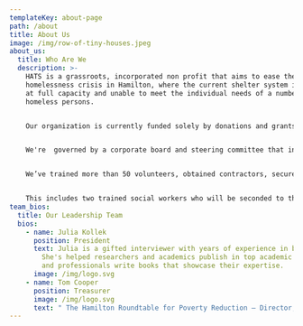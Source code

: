 ```yaml
---
templateKey: about-page
path: /about
title: About Us
image: /img/row-of-tiny-houses.jpeg
about_us:
  title: Who Are We
  description: >-
    HATS is a grassroots, incorporated non profit that aims to ease the
    homelessness crisis in Hamilton, where the current shelter system is often
    at full capacity and unable to meet the individual needs of a number of
    homeless persons.


    Our organization is currently funded solely by donations and grants. 


    We're  governed by a corporate board and steering committee that includes professionals with years of non-profit experience, serving the unhoused and marginalized members of the Hamilton community.


    We’ve trained more than 50 volunteers, obtained contractors, secured donations and insurance, and coordinated support service delivery with existing agencies.


    This includes two trained social workers who will be seconded to the site by Wesley Urban Ministries.
team_bios:
  title: Our Leadership Team
  bios:
    - name: Julia Kollek
      position: President
      text: Julia is a gifted interviewer with years of experience in broadcast media.
        She's helped researchers and academics publish in top academic journals,
        and professionals write books that showcase their expertise.
      image: /img/logo.svg
    - name: Tom Cooper
      position: Treasurer
      image: /img/logo.svg
      text: " The Hamilton Roundtable for Poverty Reduction – Director, Tom Cooper"
---
```

